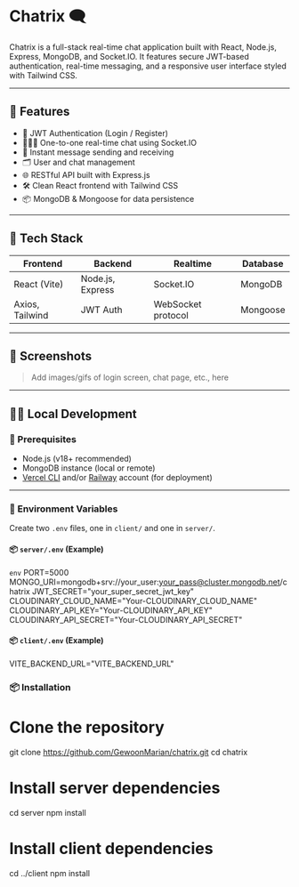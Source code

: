 # Chatrix 🗨️

Chatrix is a full-stack real-time chat application built with React, Node.js, Express, MongoDB, and Socket.IO. It features secure JWT-based authentication, real-time messaging, and a responsive user interface styled with Tailwind CSS.

---

## 🚀 Features

- 🔐 JWT Authentication (Login / Register)
- 🧑‍🤝‍🧑 One-to-one real-time chat using Socket.IO
- 💬 Instant message sending and receiving
- 🗂️ User and chat management
- 🌐 RESTful API built with Express.js
- 🛠️ Clean React frontend with Tailwind CSS
- 📦 MongoDB & Mongoose for data persistence

---

## 🧰 Tech Stack

| Frontend          | Backend         | Realtime          | Database  |
|-------------------|------------------|--------------------|-----------|
| React (Vite)      | Node.js, Express | Socket.IO          | MongoDB   |
| Axios, Tailwind   | JWT Auth         | WebSocket protocol | Mongoose  |

---

## 📸 Screenshots

> Add images/gifs of login screen, chat page, etc., here

---

## 🧑‍💻 Local Development

### 🔧 Prerequisites

- Node.js (v18+ recommended)
- MongoDB instance (local or remote)
- [Vercel CLI](https://vercel.com/docs/cli) and/or [Railway](https://railway.app/) account (for deployment)

---

### 🔐 Environment Variables

Create two `.env` files, one in `client/` and one in `server/`.

#### 📦 `server/.env` (Example)

```env```
PORT=5000
MONGO_URI=mongodb+srv://your_user:your_pass@cluster.mongodb.net/chatrix
JWT_SECRET="your_super_secret_jwt_key"
CLOUDINARY_CLOUD_NAME="Your-CLOUDINARY_CLOUD_NAME"
CLOUDINARY_API_KEY="Your-CLOUDINARY_API_KEY"
CLOUDINARY_API_SECRET="Your-CLOUDINARY_API_SECRET"


#### 📦 `client/.env` (Example)
VITE_BACKEND_URL="VITE_BACKEND_URL"  


### 📦 Installation
# Clone the repository
git clone https://github.com/GewoonMarian/chatrix.git
cd chatrix

# Install server dependencies
cd server
npm install

# Install client dependencies
cd ../client
npm install
